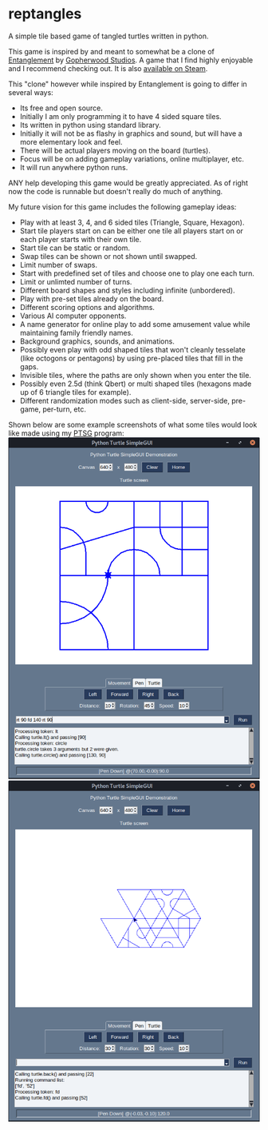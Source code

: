 # reptangles
A simple tile based game of tangled turtles written in python.

This game is inspired by and meant to somewhat be a clone of [Entanglement](https://entanglement.gopherwoodstudios.com/) by [Gopherwood Studios](https://www.gopherwoodstudios.com/). A game that I find highly enjoyable and I recommend checking out. It is also [available on Steam](https://steamcommunity.com/app/719140).

This "clone" however while inspired by Entanglement is going to differ in several ways: 

* Its free and open source.
* Initially I am only programming it to have 4 sided square tiles.
* Its written in python using standard library.
* Initially it will not be as flashy in graphics and sound, but will have a more elementary look and feel.
* There will be actual players moving on the board (turtles).
* Focus will be on adding gameplay variations, online multiplayer, etc.
* It will run anywhere python runs.
  
ANY help developing this game would be greatly appreciated. As of right now the code is runnable but doesn't really do much of anything.

My future vision for this game includes the following gameplay ideas:

* Play with at least 3, 4, and 6 sided tiles (Triangle, Square, Hexagon).
* Start tile players start on can be either one tile all players start on or each player starts with their own tile.
* Start tile can be static or random.
* Swap tiles can be shown or not shown until swapped.
* Limit number of swaps.
* Start with predefined set of tiles and choose one to play one each turn.
* Limit or unlimted number of turns.
* Different board shapes and styles including infinite (unbordered).
* Play with pre-set tiles already on the board.
* Different scoring options and algorithms.
* Various AI computer opponents.
* A name generator for online play to add some amusement value while maintaining family friendly names.
* Background graphics, sounds, and animations.
* Possibly even play with odd shaped tiles that won't cleanly tesselate (like octogons or pentagons) by using pre-placed tiles that fill in the gaps.
* Invisible tiles, where the paths are only shown when you enter the tile.
* Possibly even 2.5d (think Qbert) or multi shaped tiles (hexagons made up of 6 triangle tiles for example).
* Different randomization modes such as client-side, server-side, pre-game, per-turn, etc.

Shown below are some example screenshots of what some tiles would look like made using my [PTSG](https://github.com/enveezee/ptsg) program:
![Square Tiles](SquareTiles.png?raw=true "Square Tiles")
![Triangle Tiles](TriangleTiles.png?raw=true "Triangle Tiles")
